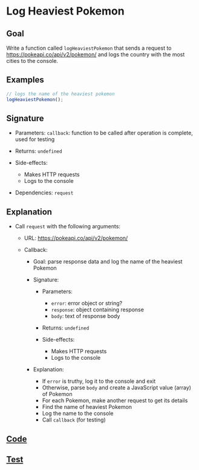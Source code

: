 # Log Heaviest Pokemon

## Goal

Write a function called `logHeaviestPokemon` that sends a request to https://pokeapi.co/api/v2/pokemon/ and logs the country with the most cities to the console.

## Examples

```js
// logs the name of the heaviest pokemon
logHeaviestPokemon();
```

## Signature

- Parameters: `callback`: function to be called after operation is complete, used for testing
- Returns: `undefined`
- Side-effects:

  - Makes HTTP requests
  - Logs to the console

- Dependencies: `request`

## Explanation

- Call `request` with the following arguments:

  - URL: https://pokeapi.co/api/v2/pokemon/
  - Callback:

    - Goal: parse response data and log the name of the heaviest Pokemon
    - Signature:

      - Parameters:

        - `error`: error object or string?
        - `response`: object containing response
        - `body`: text of response body

      - Returns: `undefined`
      - Side-effects:

        - Makes HTTP requests
        - Logs to the console

    - Explanation:

      - If `error` is truthy, log it to the console and exit
      - Otherwise, parse `body` and create a JavaScript value (array) of Pokemon
      - For each Pokemon, make another request to get its details
      - Find the name of heaviest Pokemon
      - Log the name to the console
      - Call `callback` (for testing)

## [Code](index.js)

## [Test](index.test.js)
